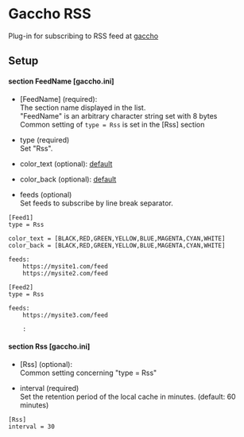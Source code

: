 # Gaccho RSS

Plug-in for subscribing to RSS feed at [gaccho](https://github.com/nobiki/gaccho)

## Setup

#### section FeedName [gaccho.ini]

* [FeedName] (required):  
The section name displayed in the list.  
"FeedName" is an arbitrary character string set with 8 bytes  
Common setting of `type = Rss` is set in the [Rss] section

* type (required)  
Set "Rss".

* color_text (optional): [default](https://github.com/nobiki/gaccho_rss/blob/0.0.3/gaccho_rss/Rss.py#L13)
* color_back (optional): [default](https://github.com/nobiki/gaccho_rss/blob/0.0.3/gaccho_rss/Rss.py#L13)

* feeds (optional)  
Set feeds to subscribe by line break separator.

```
[Feed1]
type = Rss

color_text = [BLACK,RED,GREEN,YELLOW,BLUE,MAGENTA,CYAN,WHITE]
color_back = [BLACK,RED,GREEN,YELLOW,BLUE,MAGENTA,CYAN,WHITE]

feeds:
    https://mysite1.com/feed
    https://mysite2.com/feed

[Feed2]
type = Rss

feeds:
    https://mysite3.com/feed

    :

```

#### section Rss [gaccho.ini]

* [Rss] (optional):  
Common setting concerning "type = Rss"

* interval (required)  
Set the retention period of the local cache in minutes. (default: 60 minutes)

```
[Rss]
interval = 30
```
